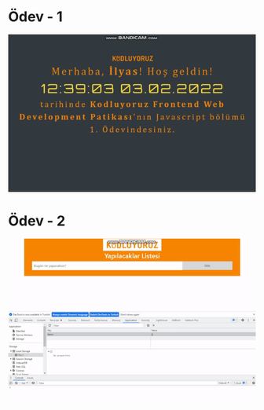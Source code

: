 # Ödev - 1
![Github](ODEV%20-%201/assest/odev-1.gif)
# Ödev - 2
![Github](ODEV-2/assest/odev%20-2.gif)
